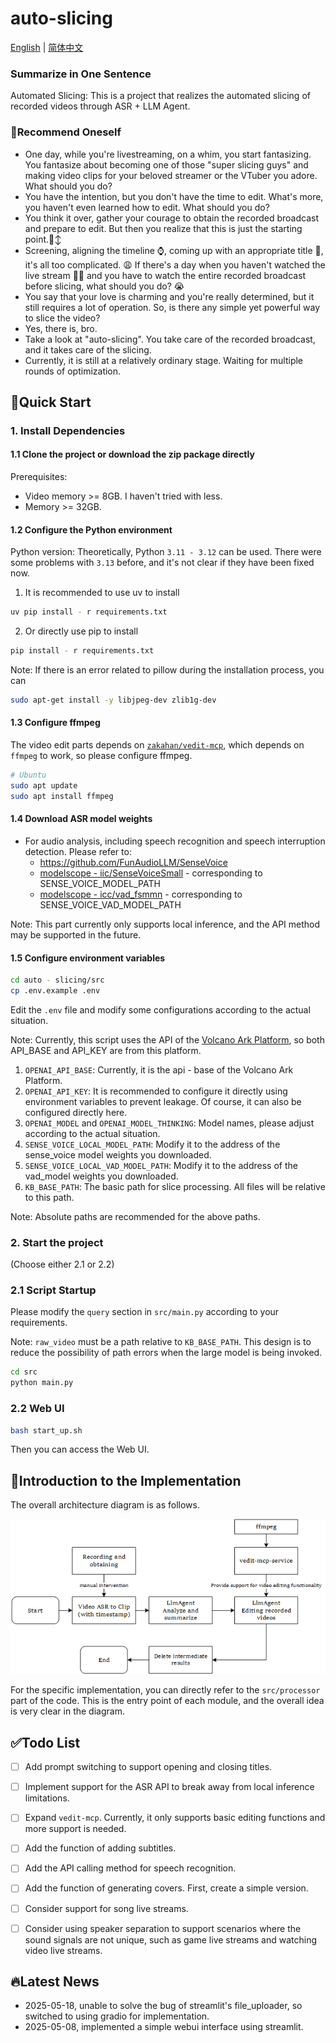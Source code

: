 # auto-slicing

[English](README_en.md) | [简体中文](README.md)

### Summarize in One Sentence
Automated Slicing: This is a project that realizes the automated slicing of recorded videos through ASR + LLM Agent.

### 👐Recommend Oneself

- One day, while you're livestreaming, on a whim, you start fantasizing. You fantasize about becoming one of those "super slicing guys" and making video clips for your beloved streamer or the VTuber you adore. What should you do?
- You have the intention, but you don't have the time to edit. What's more, you haven't even learned how to edit. What should you do?
- You think it over, gather your courage to obtain the recorded broadcast and prepare to edit. But then you realize that this is just the starting point.🙂‍↕️
- Screening, aligning the timeline ⌚️, coming up with an appropriate title 🙋, it's all too complicated. 😩 If there's a day when you haven't watched the live stream 🏃‍♂️ and you have to watch the entire recorded broadcast before slicing, what should you do? 😭
- You say that your love is charming and you're really determined, but it still requires a lot of operation. So, is there any simple yet powerful way to slice the video?
- Yes, there is, bro.
- Take a look at "auto-slicing". You take care of the recorded broadcast, and it takes care of the slicing.  
- Currently, it is still at a relatively ordinary stage. Waiting for multiple rounds of optimization.


## 👀Quick Start

### 1. Install Dependencies

#### 1.1 Clone the project or download the zip package directly

Prerequisites:
- Video memory >= 8GB. I haven't tried with less.
- Memory >= 32GB.

#### 1.2 Configure the Python environment

Python version: Theoretically, Python `3.11 - 3.12` can be used. There were some problems with `3.13` before, and it's not clear if they have been fixed now.

1. It is recommended to use uv to install

```bash
uv pip install - r requirements.txt
```

2. Or directly use pip to install

```bash
pip install - r requirements.txt
```

Note: If there is an error related to pillow during the installation process, you can
```bash
sudo apt-get install -y libjpeg-dev zlib1g-dev
```

#### 1.3 Configure ffmpeg

The video edit parts depends on [`zakahan/vedit-mcp`](https://github.com/zakahan/vedit-mcp), which depends on `ffmpeg` to work, so please configure ffmpeg.

```bash
# Ubuntu
sudo apt update
sudo apt install ffmpeg
```

#### 1.4 Download ASR model weights

- For audio analysis, including speech recognition and speech interruption detection. Please refer to:
  - https://github.com/FunAudioLLM/SenseVoice
  - [modelscope - iic/SenseVoiceSmall](https://www.modelscope.cn/models/iic/SenseVoiceSmall) - corresponding to SENSE_VOICE_MODEL_PATH
  - [modelscope - icc/vad_fsmmn](https://www.modelscope.cn/models/iic/speech_fsmn_vad_zh-cn-16k-common-pytorch/summary) - corresponding to SENSE_VOICE_VAD_MODEL_PATH

Note: This part currently only supports local inference, and the API method may be supported in the future.

#### 1.5 Configure environment variables

```bash
cd auto - slicing/src
cp .env.example .env
```

Edit the `.env` file and modify some configurations according to the actual situation.

Note: Currently, this script uses the API of the [Volcano Ark Platform](https://www.volcengine.com/product/ark), so both API_BASE and API_KEY are from this platform.
1. `OPENAI_API_BASE`: Currently, it is the api - base of the Volcano Ark Platform.
2. `OPENAI_API_KEY`: It is recommended to configure it directly using environment variables to prevent leakage. Of course, it can also be configured directly here.
3. `OPENAI_MODEL` and `OPENAI_MODEL_THINKING`: Model names, please adjust according to the actual situation.
4. `SENSE_VOICE_LOCAL_MODEL_PATH`: Modify it to the address of the sense_voice model weights you downloaded.
5. `SENSE_VOICE_LOCAL_VAD_MODEL_PATH`: Modify it to the address of the vad_model weights you downloaded.
6. `KB_BASE_PATH`: The basic path for slice processing. All files will be relative to this path.

Note: Absolute paths are recommended for the above paths.

### 2. Start the project

(Choose either 2.1 or 2.2)

### 2.1 Script Startup

Please modify the `query` section in `src/main.py` according to your requirements.

Note: `raw_video` must be a path relative to `KB_BASE_PATH`. This design is to reduce the possibility of path errors when the large model is being invoked.

```bash
cd src
python main.py
```

### 2.2 Web UI

```bash
bash start_up.sh
```

Then you can access the Web UI. 

## 🫡Introduction to the Implementation

The overall architecture diagram is as follows.

![](./assert/images/stream_en.png)

For the specific implementation, you can directly refer to the `src/processor` part of the code. This is the entry point of each module, and the overall idea is very clear in the diagram.

## ✅Todo List
- [ ] Add prompt switching to support opening and closing titles.
- [ ] Implement support for the ASR API to break away from local inference limitations.
- [ ] Expand `vedit-mcp`. Currently, it only supports basic editing functions and more support is needed.
- [ ] Add the function of adding subtitles.
- [ ] Add the API calling method for speech recognition.
- [ ] Add the function of generating covers. First, create a simple version.
- [ ] Consider support for song live streams.
- [ ] Consider using speaker separation to support scenarios where the sound signals are not unique, such as game live streams and watching video live streams.


## 🔥Latest News

- 2025-05-18, unable to solve the bug of streamlit's file_uploader, so switched to using gradio for implementation.
- 2025-05-08, implemented a simple webui interface using streamlit.